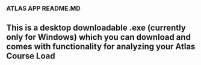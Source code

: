 ### ATLAS APP README.MD

## This is a desktop downloadable .exe (currently only for Windows) which you can download and comes with functionality for analyzing your Atlas Course Load

